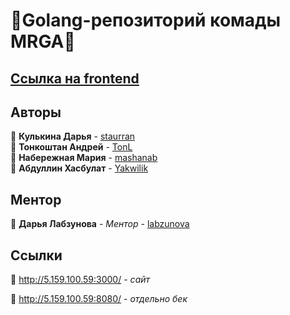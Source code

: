 # 🍄Golang-репозиторий комады MRGA🍄

## [Ссылка на frontend](https://github.com/frontend-park-mail-ru/2023_1_MRGA)

## Авторы

📎 **Кулькина Дарья** - [staurran](https://github.com/staurran)  
📎 **Тонкоштан Андрей** - [TonL](https://github.com/TonL)  
📎 **Набережная Мария** - [mashanab](https://github.com/mashanab)  
📎 **Абдуллин Хасбулат** - [Yakwilik](Yakwilik)

## Ментор

📎 **Дарья Лабзунова** - *Ментор* - [labzunova](https://github.com/labzunova)

## Ссылки

📎 http://5.159.100.59:3000/ - *сайт*

📎 http://5.159.100.59:8080/ - *отдельно бек*
